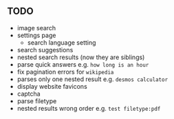 ## TODO

-   image search
-   settings page
    -   search language setting
-   search suggestions
-   nested search results (now they are siblings)
-   parse quick answers e.g. `how long is an hour`
-   fix pagination errors for `wikipedia`
-   parses only one nested result e.g. `desmos calculator`
-   display website favicons
-   captcha
-   parse filetype
-   nested results wrong order e.g. `test filetype:pdf`
